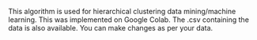 This algorithm is used for hierarchical clustering data mining/machine learning. This was implemented on Google Colab. The .csv containing the data is also available. You can make changes as per your data.